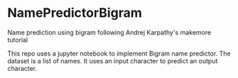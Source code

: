 # NamePredictorBigram
Name prediction using bigram following Andrej Karpathy's makemore tutorial

This repo uses a jupyter notebook to implement Bigram name predictor. 
The dataset is a list of names. 
It uses an input character to predict an output character. 
